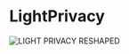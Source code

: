 # LightPrivacy
   ![LIGHT PRIVACY RESHAPED](https://github.com/user-attachments/assets/2ac2887a-f132-41ea-8790-45c95a5c301a)
